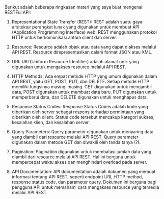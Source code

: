 Berikut adalah beberapa ringkasan materi yang saya buat mengenai RESTFul API:

1. Representational State Transfer (REST): REST adalah suatu gaya arsitektur perangkat lunak yang digunakan untuk membuat API (Application Programming Interface) web. REST menggunakan protokol HTTP untuk berkomunikasi antara client dan server.

2. Resource: Resource adalah objek atau data yang dapat diakses melalui API REST. Resource direpresentasikan dalam format JSON atau XML.

3. URI: URI (Uniform Resource Identifier) adalah alamat unik yang digunakan untuk mengakses resource melalui API REST.

4. HTTP Methods: Ada empat metode HTTP yang umum digunakan dalam API REST, yaitu GET, POST, PUT, dan DELETE. Setiap metode HTTP memiliki fungsinya masing-masing. GET digunakan untuk mengambil data, POST digunakan untuk membuat data baru, PUT digunakan untuk memperbarui data, dan DELETE digunakan untuk menghapus data.

5. Response Status Codes: Response Status Codes adalah kode yang diberikan oleh server sebagai respons terhadap permintaan yang diberikan oleh client. Status code tersebut mencakup kategori sukses, kesalahan klien, dan kesalahan server.

6. Query Parameters: Query parameter digunakan untuk menyaring data yang diambil dari resource melalui API REST. Query parameter digunakan dalam metode GET dan diwakili oleh tanda tanya (?).

7. Pagination: Pagination digunakan untuk membatasi jumlah data yang diambil dari resource melalui API REST. Hal ini berguna untuk mempercepat waktu akses dan menghindari overload pada server.

8. API Documentation: API documentation adalah dokumen yang memuat informasi tentang API REST, seperti endpoint URI, HTTP method, response status code, dan parameter query. Dokumen ini berguna bagi pengguna API untuk memahami cara mengakses resource yang tersedia melalui API REST.